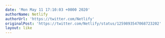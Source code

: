 ```yaml
---
date: 'Mon May 11 17:10:03 +0000 2020'
authorName: Netlify
authorUrl: 'https://twitter.com/Netlify'
originalPost: 'https://twitter.com/Netlify/status/1259893547068723202'
layout: like
---
```

